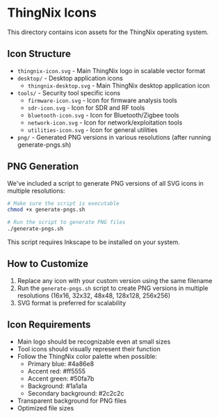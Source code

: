 # ThingNix Icons

This directory contains icon assets for the ThingNix operating system.

## Icon Structure

- `thingnix-icon.svg` - Main ThingNix logo in scalable vector format
- `desktop/` - Desktop application icons
  - `thingnix-desktop.svg` - Main ThingNix desktop application icon
- `tools/` - Security tool specific icons
  - `firmware-icon.svg` - Icon for firmware analysis tools
  - `sdr-icon.svg` - Icon for SDR and RF tools
  - `bluetooth-icon.svg` - Icon for Bluetooth/Zigbee tools
  - `network-icon.svg` - Icon for network/exploitation tools
  - `utilities-icon.svg` - Icon for general utilities
- `png/` - Generated PNG versions in various resolutions (after running generate-pngs.sh)

## PNG Generation

We've included a script to generate PNG versions of all SVG icons in multiple resolutions:

```bash
# Make sure the script is executable
chmod +x generate-pngs.sh

# Run the script to generate PNG files
./generate-pngs.sh
```

This script requires Inkscape to be installed on your system.

## How to Customize

1. Replace any icon with your custom version using the same filename
2. Run the `generate-pngs.sh` script to create PNG versions in multiple resolutions (16x16, 32x32, 48x48, 128x128, 256x256)
3. SVG format is preferred for scalability

## Icon Requirements

- Main logo should be recognizable even at small sizes
- Tool icons should visually represent their function
- Follow the ThingNix color palette when possible:
  - Primary blue: #4a86e8
  - Accent red: #ff5555
  - Accent green: #50fa7b
  - Background: #1a1a1a
  - Secondary background: #2c2c2c
- Transparent background for PNG files
- Optimized file sizes
